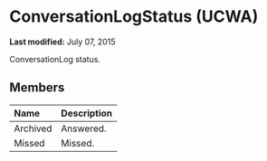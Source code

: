 
# ConversationLogStatus (UCWA)

 **Last modified:** July 07, 2015

ConversationLog status.

## Members





|**Name**|**Description**|
|:-----|:-----|
|Archived|Answered.|
|Missed|Missed.|
